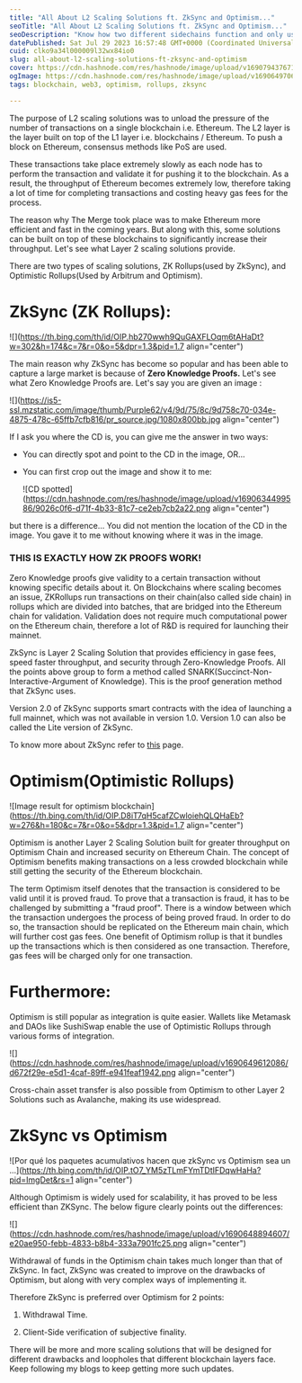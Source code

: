 ```yaml
---
title: "All About L2 Scaling Solutions ft. ZkSync and Optimism..."
seoTitle: "All About L2 Scaling Solutions ft. ZkSync and Optimism..."
seoDescription: "Know how two different sidechains function and only use Ethereum security for faster throughput and lesser gas fees"
datePublished: Sat Jul 29 2023 16:57:48 GMT+0000 (Coordinated Universal Time)
cuid: clko9a34l000009l32wx84io0
slug: all-about-l2-scaling-solutions-ft-zksync-and-optimism
cover: https://cdn.hashnode.com/res/hashnode/image/upload/v1690794376713/ea3bac08-61f0-4c02-965a-a38e73978af5.jpeg
ogImage: https://cdn.hashnode.com/res/hashnode/image/upload/v1690649706660/7d5385c9-ea46-4279-ab18-63e917009e89.jpeg
tags: blockchain, web3, optimism, rollups, zksync

---
```


The purpose of L2 scaling solutions was to unload the pressure of the number of transactions on a single blockchain i.e. Ethereum. The L2 layer is the layer built on top of the L1 layer i.e. blockchains / Ethereum. To push a block on Ethereum, consensus methods like PoS are used.

These transactions take place extremely slowly as each node has to perform the transaction and validate it for pushing it to the blockchain. As a result, the throughput of Ethereum becomes extremely low, therefore taking a lot of time for completing transactions and costing heavy gas fees for the process.

The reason why The Merge took place was to make Ethereum more efficient and fast in the coming years. But along with this, some solutions can be built on top of these blockchains to significantly increase their throughput. Let's see what Layer 2 scaling solutions provide.

There are two types of scaling solutions, ZK Rollups(used by ZkSync), and Optimistic Rollups(Used by Arbitrum and Optimism).

# ZkSync (ZK Rollups):

![](https://th.bing.com/th/id/OIP.hb270wwh9QuGAXFLOqm6tAHaDt?w=302&h=174&c=7&r=0&o=5&dpr=1.3&pid=1.7 align="center")

The main reason why ZkSync has become so popular and has been able to capture a large market is because of **Zero Knowledge Proofs.** Let's see what Zero Knowledge Proofs are. Let's say you are given an image :

![](https://is5-ssl.mzstatic.com/image/thumb/Purple62/v4/9d/75/8c/9d758c70-034e-4875-478c-65ffb7cfb816/pr_source.jpg/1080x800bb.jpg align="center")

If I ask you where the CD is, you can give me the answer in two ways:

* You can directly spot and point to the CD in the image, OR...
    
* You can first crop out the image and show it to me:
    
    ![CD spotted](https://cdn.hashnode.com/res/hashnode/image/upload/v1690634499586/9026c0f6-d71f-4b33-81c7-ce2eb7cb2a22.png align="center")
    

but there is a difference... You did not mention the location of the CD in the image. You gave it to me without knowing where it was in the image.

### THIS IS EXACTLY HOW ZK PROOFS WORK!

Zero Knowledge proofs give validity to a certain transaction without knowing specific details about it. On Blockchains where scaling becomes an issue, ZKRollups run transactions on their chain(also called side chain) in rollups which are divided into batches, that are bridged into the Ethereum chain for validation. Validation does not require much computational power on the Ethereum chain, therefore a lot of R&D is required for launching their mainnet.

ZkSync is Layer 2 Scaling Solution that provides efficiency in gase fees, speed faster throughput, and security through Zero-Knowledge Proofs. All the points above group to form a method called SNARK(Succinct-Non-Interactive-Argument of Knowledge). This is the proof generation method that ZkSync uses.

Version 2.0 of ZkSync supports smart contracts with the idea of launching a full mainnet, which was not available in version 1.0. Version 1.0 can also be called the Lite version of ZkSync.

To know more about ZkSync refer to [this](https://zksync.io/hyperscalability) page.

# Optimism(Optimistic Rollups)

![Image result for optimism blockchain](https://th.bing.com/th/id/OIP.D8iT7qH5cafZCwloiehQLQHaEb?w=276&h=180&c=7&r=0&o=5&dpr=1.3&pid=1.7 align="center")

Optimism is another Layer 2 Scaling Solution built for greater throughput on Optimism Chain and increased security on Ethereum Chain. The concept of Optimism benefits making transactions on a less crowded blockchain while still getting the security of the Ethereum blockchain.

The term Optimism itself denotes that the transaction is considered to be valid until it is proved fraud. To prove that a transaction is fraud, it has to be challenged by submitting a "fraud proof". There is a window between which the transaction undergoes the process of being proved fraud. In order to do so, the transaction should be replicated on the Ethereum main chain, which will further cost gas fees. One benefit of Optimism rollup is that it bundles up the transactions which is then considered as one transaction. Therefore, gas fees will be charged only for one transaction.

# Furthermore:  

Optimism is still popular as integration is quite easier. Wallets like Metamask and DAOs like SushiSwap enable the use of Optimistic Rollups through various forms of integration.

![](https://cdn.hashnode.com/res/hashnode/image/upload/v1690649612086/d672f29e-e5d1-4caf-89ff-e941feaf1942.png align="center")

Cross-chain asset transfer is also possible from Optimism to other Layer 2 Solutions such as Avalanche, making its use widespread.

# ZkSync vs Optimism

![Por qué los paquetes acumulativos hacen que zkSync vs Optimism sea un ...](https://th.bing.com/th/id/OIP.tO7_YM5zTLmFYmTDtIFDqwHaHa?pid=ImgDet&rs=1 align="center")

Although Optimism is widely used for scalability, it has proved to be less efficient than ZKSync. The below figure clearly points out the differences:

![](https://cdn.hashnode.com/res/hashnode/image/upload/v1690648894607/e20ae950-febb-4833-b8b4-333a7901fc25.png align="center")

Withdrawal of funds in the Optimism chain takes much longer than that of ZkSync. In fact, ZkSync was created to improve on the drawbacks of Optimism, but along with very complex ways of implementing it.

Therefore ZkSync is preferred over Optimism for 2 points:

1. Withdrawal Time.
    
2. Client-Side verification of subjective finality.
    

There will be more and more scaling solutions that will be designed for different drawbacks and loopholes that different blockchain layers face. Keep following my blogs to keep getting more such updates.